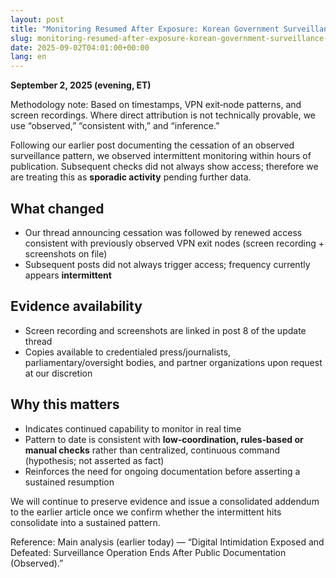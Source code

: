 ```yaml
---
layout: post
title: "Monitoring Resumed After Exposure: Korean Government Surveillance Continues (Brief Update)"
slug: monitoring-resumed-after-exposure-korean-government-surveillance-continues-brief-update
date: 2025-09-02T04:01:00+00:00
lang: en
---
```


**September 2, 2025 (evening, ET)**

Methodology note: Based on timestamps, VPN exit‑node patterns, and screen recordings. Where direct attribution is not technically provable, we use “observed,” “consistent with,” and “inference.”

Following our earlier post documenting the cessation of an observed surveillance pattern, we observed intermittent monitoring within hours of publication. Subsequent checks did not always show access; therefore we are treating this as **sporadic activity** pending further data.

## What changed

- Our thread announcing cessation was followed by renewed access consistent with previously observed VPN exit nodes (screen recording + screenshots on file)
- Subsequent posts did not always trigger access; frequency currently appears **intermittent**

## Evidence availability

- Screen recording and screenshots are linked in post 8 of the update thread
- Copies available to credentialed press/journalists, parliamentary/oversight bodies, and partner organizations upon request at our discretion

## Why this matters

- Indicates continued capability to monitor in real time
- Pattern to date is consistent with **low‑coordination, rules‑based or manual checks** rather than centralized, continuous command (hypothesis; not asserted as fact)
- Reinforces the need for ongoing documentation before asserting a sustained resumption

We will continue to preserve evidence and issue a consolidated addendum to the earlier article once we confirm whether the intermittent hits consolidate into a sustained pattern.

Reference: Main analysis (earlier today) — “Digital Intimidation Exposed and Defeated: Surveillance Operation Ends After Public Documentation (Observed).”

